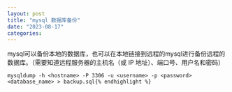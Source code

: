 ```yaml
---
layout: post
title: "mysql 数据库备份"
date: "2023-08-17"
categories: 
---
```

<p>mysql可以备份本地的数据库，也可以在本地链接到远程的mysql进行备份远程的数据库。（需要知道远程服务器的主机名（或 IP 地址）、端口号、用户名和密码）</p>

<pre>
<code>mysqldump -h &lt;hostname&gt; -P 3306 -u &lt;username&gt; -p &lt;password&gt; &lt;database_name&gt; &gt; backup.sql{% endhighlight %}

